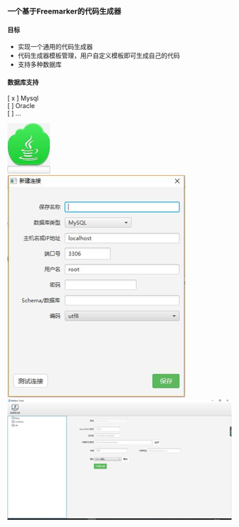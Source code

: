 ### 一个基于Freemarker的代码生成器

#### 目标  
* 实现一个通用的代码生成器   
* 代码生成器模板管理，用户自定义模板即可生成自己的代码   
* 支持多种数据库   
#### 数据库支持
[ x ] Mysql    
[  ] Oracle   
[  ] ...


![启动图](./res/screenshot/1.jpg)  
![新建链接](./res/screenshot/2.jpg)  
![主界面](./res/screenshot/3.jpg)   